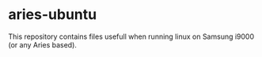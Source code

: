 # aries-ubuntu

This repository contains files usefull when running linux on Samsung i9000 (or any Aries based).
